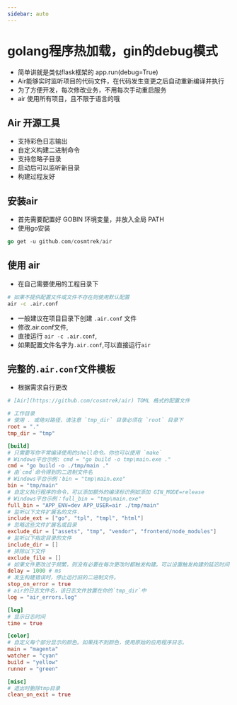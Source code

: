 ```yaml
---
sidebar: auto
---
```


# golang程序热加载，gin的debug模式

- 简单讲就是类似flask框架的 app.run(debug=True)
- Air能够实时监听项目的代码文件，在代码发生变更之后自动重新编译并执行
- 为了方便开发，每次修改业务，不用每次手动重启服务
- air 使用所有项目，且不限于语言的哦

## Air 开源工具

- 支持彩色日志输出
- 自定义构建二进制命令
- 支持忽略子目录
- 启动后可以监听新目录
- 构建过程友好

## 安装air

- 首先需要配置好 GOBIN 环境变量，并放入全局 PATH
- 使用go安装
```go
go get -u github.com/cosmtrek/air
```

## 使用 air

- 在自己需要使用的工程目录下
```sh
# 如果不提供配置文件或文件不存在则使用默认配置
air -c .air.conf
```

- 一般建议在项目目录下创建 `.air.conf` 文件
- 修改.air.conf文件,
- 直接运行 `air -c .air.conf`,
- 如果配置文件名字为`.air.conf`,可以直接运行`air`

## 完整的`.air.conf`文件模板
- 根据需求自行更改
```conf
# [Air](https://github.com/cosmtrek/air) TOML 格式的配置文件

# 工作目录
# 使用 . 或绝对路径，请注意 `tmp_dir` 目录必须在 `root` 目录下
root = "."
tmp_dir = "tmp"

[build]
# 只需要写你平常编译使用的shell命令。你也可以使用 `make`
# Windows平台示例: cmd = "go build -o tmp\main.exe ."
cmd = "go build -o ./tmp/main ."
# 由`cmd`命令得到的二进制文件名
# Windows平台示例：bin = "tmp\main.exe"
bin = "tmp/main"
# 自定义执行程序的命令，可以添加额外的编译标识例如添加 GIN_MODE=release
# Windows平台示例：full_bin = "tmp\main.exe"
full_bin = "APP_ENV=dev APP_USER=air ./tmp/main"
# 监听以下文件扩展名的文件.
include_ext = ["go", "tpl", "tmpl", "html"]
# 忽略这些文件扩展名或目录
exclude_dir = ["assets", "tmp", "vendor", "frontend/node_modules"]
# 监听以下指定目录的文件
include_dir = []
# 排除以下文件
exclude_file = []
# 如果文件更改过于频繁，则没有必要在每次更改时都触发构建。可以设置触发构建的延迟时间
delay = 1000 # ms
# 发生构建错误时，停止运行旧的二进制文件。
stop_on_error = true
# air的日志文件名，该日志文件放置在你的`tmp_dir`中
log = "air_errors.log"

[log]
# 显示日志时间
time = true

[color]
# 自定义每个部分显示的颜色。如果找不到颜色，使用原始的应用程序日志。
main = "magenta"
watcher = "cyan"
build = "yellow"
runner = "green"

[misc]
# 退出时删除tmp目录
clean_on_exit = true
```


